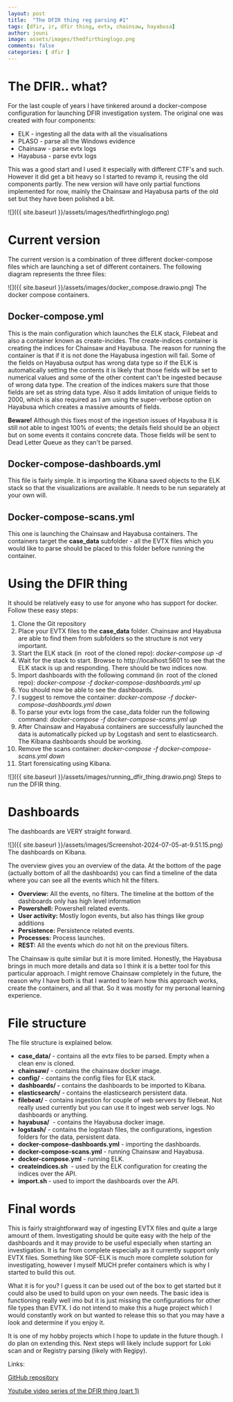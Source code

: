 ```yaml
---
layout: post
title:  "The DFIR thing reg parsing #1"
tags: [dfir, ir, dfir thing, evtx, chainsaw, hayabusa]
author: jouni
image: assets/images/thedfirthinglogo.png
comments: false
categories: [ dfir ]
---
```


The DFIR.. what?
================

For the last couple of years I have tinkered around a docker-compose configuration for launching DFIR investigation system. The original one was created with four components:

*   ELK - ingesting all the data with all the visualisations
*   PLASO - parse all the Windows evidence
*   Chainsaw - parse evtx logs
*   Hayabusa - parse evtx logs

This was a good start and I used it especially with different CTF's and such. However it did get a bit heavy so I started to revamp it, reusing the old components partly. The new version will have only partial functions implemented for now, mainly the Chainsaw and Hayabusa parts of the old set but they have been polished a bit.

![]({{ site.baseurl }}/assets/images/thedfirthinglogo.png)

Current version
===============

The current version is a combination of three different docker-compose files which are launching a set of different containers. The following diagram represents the three files:

![]({{ site.baseurl }}/assets/images/docker_compose.drawio.png)
The docker compose containers.

Docker-compose.yml
------------------

This is the main configuration which launches the ELK stack, Filebeat and also a container known as create-incides. The create-indices container is creating the indices for Chainsaw and Hayabusa. The reason for running the container is that if it is not done the Hayabusa ingestion will fail. Some of the fields on Hayabusa output has wrong data type so if the ELK is automatically setting the contents it is likely that those fields will be set to numerical values and some of the other content can't be ingested because of wrong data type. The creation of the indices makers sure that those fields are set as string data type. Also it adds limitation of unique fields to 2000, which is also required as I am using the super-verbose option on Hayabusa which creates a massive amounts of fields.

**Beware!** Although this fixes most of the ingestion issues of Hayabusa it is still not able to ingest 100% of events; the details field should be an object but on some events it contains concrete data. Those fields will be sent to Dead Letter Queue as they can't be parsed.

Docker-compose-dashboards.yml
-----------------------------

This file is fairly simple. It is importing the Kibana saved objects to the ELK stack so that the visualizations are available. It needs to be run separately at your own will.

Docker-compose-scans.yml
------------------------

This one is launching the Chainsaw and Hayabusa containers. The containers target the **case\_data** subfolder - all the EVTX files which you would like to parse should be placed to this folder before running the container.

Using the DFIR thing
====================

It should be relatively easy to use for anyone who has support for docker. Follow these easy steps:

1.  Clone the Git repository
2.  Place your EVTX files to the **case\_data** folder. Chainsaw and Hayabusa are able to find them from subfolders so the structure is not very important.
3.  Start the ELK stack (in  root of the cloned repo): _docker-compose up -d_
4.  Wait for the stack to start. Browse to http://localhost:5601 to see that the ELK stack is up and responding. There should be two indices now.
5.  Import dashboards with the following command (in  root of the cloned repo): _docker-compose -f docker-compose-dashboards.yml up_
6.  You should now be able to see the dashboards.
7.  I suggest to remove the container: _docker-compose -f docker-compose-dashboards.yml down_
8.  To parse your evtx logs from the case\_data folder run the following command: _docker-compose -f docker-compose-scans.yml up_
9.  After Chainsaw and Hayabusa containers are successfully launched the data is automatically picked up by Logstash and sent to elasticsearch. The Kibana dashboards should be working.
10.  Remove the scans container: _docker-compose -f docker-compose-scans.yml down_
11.  Start forensicating using Kibana.

![]({{ site.baseurl }}/assets/images/running_dfir_thing.drawio.png)
Steps to run the DFIR thing.

Dashboards
==========

The dashboards are VERY straight forward.

![]({{ site.baseurl }}/assets/images/Screenshot-2024-07-05-at-9.51.15.png)
The dashboards on Kibana.

The overview gives you an overview of the data. At the bottom of the page (actually bottom of all the dashboards) you can find a timeline of the data where you can see all the events which hit the filters. 

*   **Overview:** All the events, no filters. The timeline at the bottom of the dashboards only has high level information
*   **Powershell:** Powershell related events.
*   **User activity:** Mostly logon events, but also has things like group additions
*   **Persistence:** Persistence related events.
*   **Processes:** Process launches.
*   **REST:** All the events which do not hit on the previous filters.

The Chainsaw is quite similar but it is more limited. Honestly, the Hayabusa brings in much more details and data so I think it is a better tool for this particular approach. I might remove Chainsaw completely in the future, the reason why I have both is that I wanted to learn how this approach works, create the containers, and all that. So it was mostly for my personal learning experience.

File structure
==============

The file structure is explained below.

*   **case\_data/** \- contains all the evtx files to be parsed. Empty when a clean env is cloned.
*   **chainsaw/** \- contains the chainsaw docker image.
*   **config/** \- contains the config files for ELK stack.
*   **dashboards/ -** contains the dashboards to be imported to Kibana.
*   **elasticsearch/** \- contains the elasticsearch persistent data.
*   **filebeat/** \- contains ingestion for couple of web servers by filebeat. Not really used currently but you can use it to ingest web server logs. No dashboards or anything.
*   **hayabusa/**  - contains the Hayabusa docker image.
*   **logstash/** \- contains the logstash files, the configurations, ingestion folders for the data, persistent data.
*   **docker-compose-dashboards.yml** \- importing the dashboards.
*   **docker-compose-scans.yml** \- running Chainsaw and Hayabusa.
*   **docker-compose.yml** \- running ELK.
*   **createindices.sh**  - used by the ELK configuration for creating the indices over the API.
*   **import.sh** \- used to import the dashboards over the API.

Final words
===========

This is fairly straightforward way of ingesting EVTX files and quite a large amount of them. Investigating should be quite easy with the help of the dashboards and it may provide to be useful especially when starting an investigation. It is far from complete especially as it currently support only EVTX files. Something like SOF-ELK is much more complete solution for investigating, however I myself MUCH prefer containers which is why I started to build this out.

What it is for you? I guess it can be used out of the box to get started but it could also be used to build upon on your own needs. The basic idea is functioning really well imo but it is just missing the configurations for other file types than EVTX. I do not intend to make this a huge project which I would constantly work on but wanted to release this so that you may have a look and determine if you enjoy it. 

It is one of my hobby projects which I hope to update in the future though. I do plan on extending this. Next steps will likely include support for Loki scan and or Registry parsing (likely with Regipy).

Links:

[GitHub repository](https://github.com/JouniMi/TheDFIRThing)

[Youtube video series of the DFIR thing (part 1)](https://youtu.be/BBmrj9-slpA)